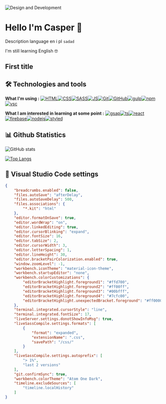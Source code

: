![Design and Development](http://zmudakacper.pl/image/github/baner.png)

# Hello I'm Casper 🌊

Description
language en i pl
`sadad`

I'm still learning English 🤓

## First title

## 🛠 Technologies and tools

**What I'm using :**
[![HTML](http://www.zmudakacper.pl/image/github/html.png)]()[![CSS](http://www.zmudakacper.pl/image/github/css.png)]()[![SASS](http://www.zmudakacper.pl/image/github/sass.png)]()[![JS](http://www.zmudakacper.pl/image/github/js.png)]()[![Git](http://www.zmudakacper.pl/image/github/git.png)]()[![GitHub](http://www.zmudakacper.pl/image/github/github.png)]()[![gulp](http://www.zmudakacper.pl/image/github/gulp.png)]()[![npm](http://www.zmudakacper.pl/image/github/npm.png)]()[![vsc](http://www.zmudakacper.pl/image/github/vsc.png)]()

**What I am interested in learning at some point :**
[![gsap](http://www.zmudakacper.pl/image/github/gsap.png)]()[![ts](http://www.zmudakacper.pl/image/github/ts.png)]()[![react](http://www.zmudakacper.pl/image/github/react.png)]()[![firebase](http://www.zmudakacper.pl/image/github/firebase.png)]()[![nodejs](http://www.zmudakacper.pl/image/github/node.png)]()[![styled](http://www.zmudakacper.pl/image/github/styled.png)]()

## 📊 Github Statistics

![GitHub stats](https://github-readme-stats.vercel.app/api?username=CasperZmuda&show_icons=true)

[![Top Langs](https://github-readme-stats.vercel.app/api/top-langs/?username=CasperZmuda)](https://github.com/anuraghazra/github-readme-stats)

## 🔮 Visual Studio Code settings

```json
{
    "breadcrumbs.enabled": false,
    "files.autoSave": "afterDelay",
    "files.autoSaveDelay": 500,
    "files.associations": {
        "*.kit": "html"
    },
    "editor.formatOnSave": true,
    "editor.wordWrap": "on",
    "editor.linkedEditing": true,
    "editor.cursorBlinking": "expand",
    "editor.fontSize": 16,
    "editor.tabSize": 2,
    "editor.cursorWidth": 3,
    "editor.letterSpacing": 1,
    "editor.lineHeight": 30,
    "editor.bracketPairColorization.enabled": true,
    "window.zoomLevel": -1,
    "workbench.iconTheme": "material-icon-theme",
    "workbench.startupEditor": "none",
    "workbench.colorCustomizations": {
        "editorBracketHighlight.foreground1": "#ffd700",
        "editorBracketHighlight.foreground2": "#ff00ff",
        "editorBracketHighlight.foreground3": "#00bfff",
        "editorBracketHighlight.foreground4": "#7cfc00",
        "editorBracketHighlight.unexpectedBracket.foreground": "#ff0000"
    },
    "terminal.integrated.cursorStyle": "line",
    "terminal.integrated.fontSize": 17,
    "liveServer.settings.donotShowInfoMsg": true,
    "liveSassCompile.settings.formats": [
        {
            "format": "expanded",
            "extensionName": ".css",
            "savePath": "/css/"
        }
    ],
    "liveSassCompile.settings.autoprefix": [
        "> 1%",
        "last 2 versions"
    ],
    "git.confirmSync": true,
    "workbench.colorTheme": "Atom One Dark",
    "timeline.excludeSources": [
        "timeline.localHistory"
    ]
}
```
